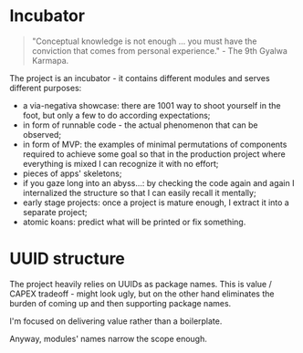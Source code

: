 
# Incubator

> "Conceptual knowledge is not enough ... you must have the conviction that comes from personal experience." - The 9th Gyalwa Karmapa.

The project is an incubator - it contains different modules and serves different purposes:

- a via-negativa showcase: there are 1001 way to shoot yourself in the foot, but only a few to do according expectations;
- in form of runnable code - the actual phenomenon that can be observed;
- in form of MVP: the examples of minimal permutations of components required to achieve some goal so that in the production project where everything is mixed I can recognize it with no effort; 
- pieces of apps' skeletons;
- if you gaze long into an abyss...: by checking the code again and again I internalized the structure so that I can easily recall it mentally;
- early stage projects: once a project is mature enough, I extract it into a separate project;
- atomic koans: predict what will be printed or fix something.

# UUID structure

The project heavily relies on UUIDs as package names. This is value / CAPEX tradeoff - might look ugly, but on the other hand eliminates the burden of coming up and then supporting package names.

I'm focused on delivering value rather than a boilerplate.

Anyway, modules' names narrow the scope enough.